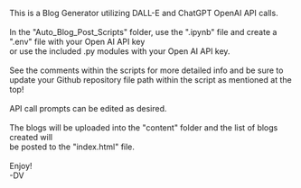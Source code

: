 This is a Blog Generator utilizing DALL-E and ChatGPT OpenAI API calls.<br><br>
In the "Auto_Blog_Post_Scripts" folder, use the ".ipynb" file and create a ".env" file with your Open AI API key <br> or use the included .py modules with your Open AI API key.<br><br>
See the comments within the scripts for more detailed info and be sure to update your Github repository file path within the script as mentioned at the top!<br> <br> API call prompts can be edited as desired.<br> <br>
The blogs will be uploaded into the "content" folder and the list of blogs created will <br> be posted to the "index.html" file.<br><br>
Enjoy!<br>
-DV
